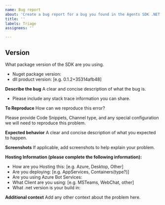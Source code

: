 ```yaml
---
name: Bug report
about: 'Create a bug report for a bug you found in the Agents SDK .NET '
title: ''
labels: Triage
assignees: ''

---
```


## Version
What package version of the SDK are you using.
- Nuget package version: 
- dll product version: [e.g. 0.1.2+35314afb48]

**Describe the bug**
A clear and concise description of what the bug is.
- Please include any stack trace information you can share.

**To Reproduce**
How can we reproduce this error?

Please provide Code Snippets, Channel type, and any special configuration we will need to reproduce this problem.

**Expected behavior**
A clear and concise description of what you expected to happen.

**Screenshots**
If applicable, add screenshots to help explain your problem.

**Hosting Information (please complete the following information):**
 - How are you Hosting this: [e.g. Azure, Desktop, Other]
 - Are you deploying: [e.g. AppServices, Containers(type?)] 
 - Are you using Azure Bot Services:
 - What Client are you using: [e.g. MSTeams, WebChat, other]
 - What .net version is your build in:

**Additional context**
Add any other context about the problem here.
